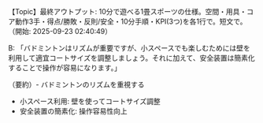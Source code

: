【Topic】最終アウトプット: 10分で遊べる1畳スポーツの仕様。空間・用具・コア動作3手・得点/勝敗・反則/安全・10分手順・KPI(3つ)を各1行で。短文で。（開始: 2025-09-23 02:40:49）

B: 「バドミントンはリズムが重要ですが、小スペースでも楽しむためには壁を利用して適宜コートサイズを調整しましょう。それに加えて、安全装置は簡素化することで操作が容易になります。」

（要約）- バドミントンのリズムを重視する
- 小スペース利用: 壁を使ってコートサイズ調整
- 安全装置の簡素化: 操作容易性向上

